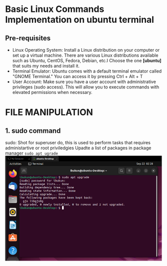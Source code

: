 # Basic Linux Commands Implementation on ubuntu terminal
## Pre-requisites
-    Linux Operating System:
     Install a Linux distribution on your computer or set up a virtual machine. There are various Linux distributions available such as Ubuntu, CentOS, Fedora, Debian, etc.I Choose the one **[ubuntu]** that suits my needs and install it.
-   Terminal Emulator: Ubuntu comes with a default terminal emulator called "GNOME Terminal." You can access it by pressing Ctrl + Alt + T 
-   User Account: Make sure you have a user account with administrative privileges (sudo access). This will allow you to execute
    commands with elevated permissions when necessary.

#   FILE MANIPULATION

## 1. sudo command

sudo: Shot for superuser do, this is used to perform tasks that requires administartive or root priviledgies 
Upadte a list of packages in package manager
`sudo apt ugrade`
![Alt text](images/sudo.png)
